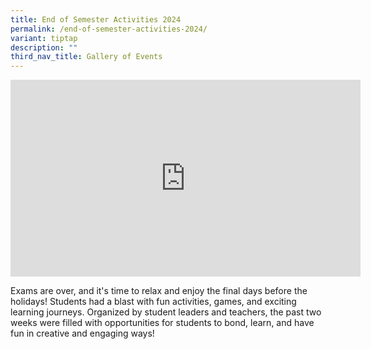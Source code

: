 ```yaml
---
title: End of Semester Activities 2024
permalink: /end-of-semester-activities-2024/
variant: tiptap
description: ""
third_nav_title: Gallery of Events
---
```

<div class="iframe-wrapper">
<iframe height="315" width="560" allowfullscreen="true" frameborder="0" src="https://www.youtube.com/embed/nQ0ZWk9Up3s?si=m2zlPVuQuz6Q-NmT"></iframe>
</div>
<p>Exams are over, and it's time to relax and enjoy the final days before
the holidays! Students had a blast with fun activities, games, and exciting
learning journeys. Organized by student leaders and teachers, the past
two weeks were filled with opportunities for students to bond, learn, and
have fun in creative and engaging ways!</p>